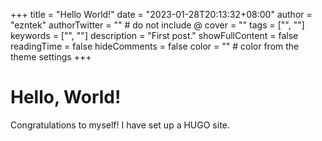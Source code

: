 +++
title = "Hello World!"
date = "2023-01-28T20:13:32+08:00"
author = "ezntek"
authorTwitter = "" # do not include @
cover = ""
tags = ["", ""]
keywords = ["", ""]
description = "First post."
showFullContent = false
readingTime = false
hideComments = false
color = "" # color from the theme settings
+++

# Hello, World!

Congratulations to myself! I have set up a HUGO site.
